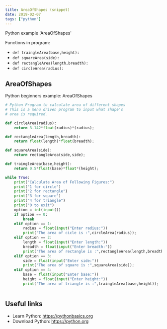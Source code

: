 ```yaml
---
title: AreaOfShapes (snippet)
date: 2019-02-07
tags: ["python"]
---
```

Python example 'AreaOfShapes'

Functions in program: 
* `def traingleArea(base,height):`
* `def squareArea(side):`
* `def rectangleArea(length,breadth):`
* `def circleArea(radius):`

## AreaOfShapes

Python beginners example: AreaOfShapes

```python
# Python Program to calculate area of different shapes
# This is a menu driven program to input what shape's
# area is required.

def circleArea(radius):
    return 3.142*float(radius)*(radius);

def rectangleArea(length,breadth):
    return float(length)*float(breadth);

def squareArea(side):
    return rectangleArea(side,side);

def traingleArea(base,height):
    return 0.5*float(base)*float*(height);

while True:
    print("Calculate Area of Following Figures:")
    print("1 for circle")
    print("2 for rectangle")
    print("3 for square")
    print("4 for triangle")
    print("0 to exit")
    option = int(input())
    if option == 0:
        break
    elif option == 1:
        radius = float(input("Enter radius:"))
        print("The area of cicle is :",circleArea(radius));
    elif option == 2:
        length = float(input("Enter length:"))
        breadth = float(input("Enter breadth:"))
        print("The area of rectangle is :",rectangleArea(length,breadth));
    elif option == 3:
        side = float(input("Enter side:"))
        print("The area of square is :",squareArea(side));
    elif option == 4:
        base = float(input("Enter base:"))
        height = float(input("Enter height:"))
        print("The area of triangle is :",traingleArea(base,height));    
    

```

## Useful links

- Learn Python: https://pythonbasics.org
- Download Python: https://python.org
